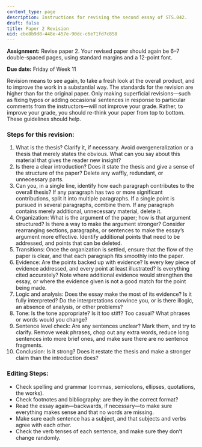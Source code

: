 ```yaml
---
content_type: page
description: Instructions for revising the second essay of STS.042.
draft: false
title: Paper 2 Revision
uid: cbe8b9d8-448e-457e-90dc-c6e71fd7c858
---
```

**Assignment:** Revise paper 2. Your revised paper should again be 6–7 double-spaced pages, using standard margins and a 12-point font.

**Due date:** Friday of Week 11

Revision means to see again, to take a fresh look at the overall product, and to improve the work in a substantial way. The standards for the revision are higher than for the original paper. Only making superficial revisions—such as fixing typos or adding occasional sentences in response to particular comments from the instructors—will not improve your grade. Rather, to improve your grade, you should re-think your paper from top to bottom. These guidelines should help.

### Steps for this revision:

1. What is the thesis? Clarify it, if necessary. Avoid overgeneralization or a thesis that merely states the obvious. What can you say about this material that gives the reader new insight?
2. Is there a clear introduction? Does it state the thesis and give a sense of the structure of the paper? Delete any waffly, redundant, or unnecessary parts.
3. Can you, in a single line, identify how each paragraph contributes to the overall thesis? If any paragraph has two or more significant contributions, split it into multiple paragraphs. If a single point is pursued in several paragraphs, combine them. If any paragraph contains merely additional, unnecessary material, delete it.
4. Organization: What is the argument of the paper; how is that argument structured? Is there a way to make the argument stronger? Consider rearranging sections, paragraphs, or sentences to make the essay’s argument more effective. Identify additional points that need to be addressed, and points that can be deleted.
5. Transitions: Once the organization is settled, ensure that the flow of the paper is clear, and that each paragraph fits smoothly into the paper.
6. Evidence: Are the points backed up with evidence? Is every key piece of evidence addressed, and every point at least illustrated? Is everything cited accurately? Note where additional evidence would strengthen the essay, or where the evidence given is not a good match for the point being made.
7. Logic and analysis: Does the essay make the most of its evidence? Is it fully interpreted? Do the interpretations convince you, or is there illogic, an absence of analysis, or other problems?
8. Tone: Is the tone appropriate? Is it too stiff? Too casual? What phrases or words would you change?
9. Sentence level check: Are any sentences unclear? Mark them, and try to clarify. Remove weak phrases, chop out any extra words, reduce long sentences into more brief ones, and make sure there are no sentence fragments.
10. Conclusion: Is it strong? Does it restate the thesis and make a stronger claim than the introduction does?

### Editing Steps:

- Check spelling and grammar (commas, semicolons, ellipses, quotations, the works).
- Check footnotes and bibliography: are they in the correct format?
- Read the essay again—backwards, if necessary—to make sure everything makes sense and that no words are missing.
- Make sure each sentence has a subject, and that subjects and verbs agree with each other.
- Check the verb tenses of each sentence, and make sure they don’t change randomly.